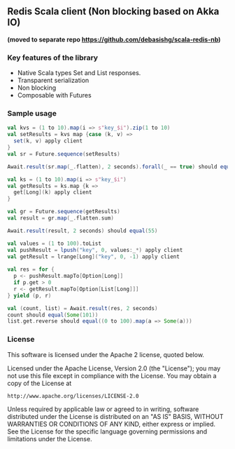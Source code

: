 ## Redis Scala client (Non blocking based on Akka IO)

**(moved to separate repo https://github.com/debasishg/scala-redis-nb)**

### Key features of the library

- Native Scala types Set and List responses.
- Transparent serialization
- Non blocking
- Composable with Futures

### Sample usage

```scala
val kvs = (1 to 10).map(i => s"key_$i").zip(1 to 10)
val setResults = kvs map {case (k, v) =>
  set(k, v) apply client
}
val sr = Future.sequence(setResults)

Await.result(sr.map(_.flatten), 2 seconds).forall(_ == true) should equal(true)

val ks = (1 to 10).map(i => s"key_$i")
val getResults = ks.map {k =>
  get[Long](k) apply client
}

val gr = Future.sequence(getResults)
val result = gr.map(_.flatten.sum)

Await.result(result, 2 seconds) should equal(55)
```

```scala
val values = (1 to 100).toList
val pushResult = lpush("key", 0, values:_*) apply client
val getResult = lrange[Long]("key", 0, -1) apply client
      
val res = for {
  p <- pushResult.mapTo[Option[Long]]
  if p.get > 0
  r <- getResult.mapTo[Option[List[Long]]]
} yield (p, r)

val (count, list) = Await.result(res, 2 seconds)
count should equal(Some(101))
list.get.reverse should equal((0 to 100).map(a => Some(a)))
```

### License

This software is licensed under the Apache 2 license, quoted below.

Licensed under the Apache License, Version 2.0 (the "License"); you may not
use this file except in compliance with the License. You may obtain a copy of
the License at

    http://www.apache.org/licenses/LICENSE-2.0

Unless required by applicable law or agreed to in writing, software
distributed under the License is distributed on an "AS IS" BASIS, WITHOUT
WARRANTIES OR CONDITIONS OF ANY KIND, either express or implied. See the
License for the specific language governing permissions and limitations under
the License.

